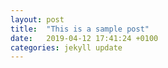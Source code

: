 ```yaml
---
layout: post
title:  "This is a sample post"
date:   2019-04-12 17:41:24 +0100
categories: jekyll update
---
```

